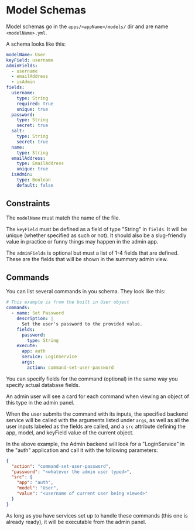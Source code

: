 
# Model Schemas #

Model schemas go in the `apps/<appName>/models/` dir and are
name `<modelName>.yml`.

A schema looks like this:

```yml
modelName: User
keyField: username
adminFields:
  - username
  - emailAddress
  - isAdmin
fields:
  username:
    type: String
    required: true
    unique: true
  password:
    type: String
    secret: true
  salt:
    type: String
    secret: true
  name:
    type: String
  emailAddress:
    type: EmailAddress
    unique: true
  isAdmin:
    type: Boolean
    default: false
```

## Constraints #

The `modelName` must match the name of the file.

The `keyField` must be defined as a field of type "String" in `fields`.
It will be unique (whether specified as such or not).
It should also be a slug-friendly value in practice or funny
things may happen in the admin app.

The `adminFields` is optional but must a list of 1-4 fields that are
defined. These are the fields that will be shown in the summary
admin view.

## Commands #

You can list several commands in you schema. They look like this:

```yml
# This example is from the built in User object
commands:
  - name: Set Password
    description: |
      Set the user's password to the provided value.
    fields:
      password:
        type: String
    execute:
      app: auth
      service: LoginService
      args:
        action: command-set-user-password
```

You can specify fields for the command (optional) in the same way
you specify actual database fields.

An admin user will see a card for each command when viewing an object of
this type in the admin panel.

When the user submits the command with its inputs, the specified backend
service will be called with the arguments listed under `args`, as well as
all the user inputs labeled as the fields are called, and a `src` attribute
defining the app, model, and keyField value of the current object.

In the above example, the Admin backend will look for a "LoginService"
in the "auth" application and call it with the following parameters:

```json
{
  "action": "command-set-user-password",
  "password": "<whatever the admin user typed>",
  "src": {
    "app": "auth",
    "model": "User",
    "value": "<username of current user being viewed>"
  }
}
```

As long as you have services set up to handle these commands (this one
  is already ready), it will be executable from the admin panel.
